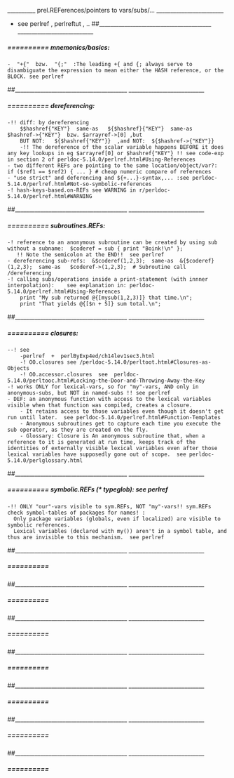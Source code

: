 __________ prel.REFerences/pointers to vars/subs/... ________________________
- see perlref , perlreftut , ..
##________________________________________  ___________________________


#####  ==========  mnemonics/basics:
	-  "+{"  bzw.  "{;"  :The leading +{ and {; always serve to disambiguate the expression to mean either the HASH reference, or the BLOCK. see perlref
##________________________________________  ___________________________


#####  ==========  dereferencing:
	-!! diff: by dereferencing 
		$$hashref{"KEY"}  same-as   ${$hashref}{"KEY"}  same-as   $hashref->{"KEY"}  bzw. $arrayref->[0] ,but
		BUT NOT:   ${$hashref{"KEY"}}  ,and NOT:  ${$hashref->{"KEY"}}
		-!! The dereference of the scalar variable happens BEFORE it does any key lookups in eg $arrayref[0] or $hashref{"KEY"} !! see code-exp in section 2 of perldoc-5.14.0/perlref.html#Using-References
	- two different REFs are pointing to the same location/object/var?:    if ($ref1 == $ref2) { ... } # cheap numeric compare of references 
	- "use strict" and deferencing and ${+...}-syntax,... :see perldoc-5.14.0/perlref.html#Not-so-symbolic-references
	-! hash-keys-based.on-REFs see WARNING in r/perldoc-5.14.0/perlref.html#WARNING
##________________________________________  ___________________________


#####  ==========  subroutines.REFs:
	-! reference to an anonymous subroutine can be created by using sub without a subname:  $coderef = sub { print "Boink!\n" };
	   !! Note the semicolon at the END!!  see perlref
	- dereferencing sub-refs:  &$coderef(1,2,3);  same-as  &{$coderef}(1,2,3);  same-as   $coderef->(1,2,3);  # Subroutine call /dereferencing
	-! calling subs/operations inside a print-statement (with innner interpolation):    see explanation in: perldoc-5.14.0/perlref.html#Using-References
		print "My sub returned @{[mysub(1,2,3)]} that time.\n";
		print "That yields @{[$n + 5]} sum total.\n";
##________________________________________  ___________________________


#####  ==========  closures:
	--! see  
		-perlref  +  perlByExp4ed/ch14lev1sec3.html
		-! OO.closures see /perldoc-5.14.0/perltoot.html#Closures-as-Objects
		-! OO.accessor.closures  see  perldoc-5.14.0/perltooc.html#Locking-the-Door-and-Throwing-Away-the-Key
	-! works ONLY for lexical-vars, so for "my"-vars, AND only in anonymous-subs, but NOT in named-subs !! see perlref
	- DEF: an anonymous function with access to the lexical variables visible when that function was compiled, creates a closure.
		- It retains access to those variables even though it doesn't get run until later.  see perldoc-5.14.0/perlref.html#Function-Templates
		- Anonymous subroutines get to capture each time you execute the sub operator, as they are created on the fly.
		- Glossary: Closure is An anonymous subroutine that, when a reference to it is generated at run time, keeps track of the identities of externally visible lexical variables even after those lexical variables have supposedly gone out of scope.  see perldoc-5.14.0/perlglossary.html
##________________________________________  ___________________________


#####  ==========  symbolic.REFs (* typeglob):   see perlref
	-!! ONLY "our"-vars visible to sym.REFs, NOT "my"-vars!! sym.REFs check symbol-tables of packages for names! :
	  Only package variables (globals, even if localized) are visible to symbolic references.
	  Lexical variables (declared with my()) aren't in a symbol table, and thus are invisible to this mechanism.  see perlref
##________________________________________  ___________________________


#####  ==========  
##________________________________________  ___________________________


#####  ==========  
##________________________________________  ___________________________


#####  ==========  
##________________________________________  ___________________________


#####  ==========  
##________________________________________  ___________________________


#####  ==========  
##________________________________________  ___________________________


#####  ==========  
##________________________________________  ___________________________


#####  ==========  

